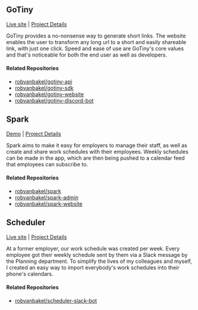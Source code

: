 ## GoTiny

[Live site](https://gotiny.cc) | [Project Details](https://robvanbakel.com/gotiny)

GoTiny provides a no-nonsense way to generate short links. The website enables the user to transform any long url to a short and easily shareable link, with just one click. Speed and ease of use are GoTiny's core values and that's noticeable for both the end user as well as developers.

#### Related Repositories
- [robvanbakel/gotiny-api](https://github.com/robvanbakel/gotiny-api)
- [robvanbakel/gotiny-sdk](https://github.com/robvanbakel/gotiny-sdk)
- [robvanbakel/gotiny-website](https://github.com/robvanbakel/gotiny-website)
- [robvanbakel/gotiny-discord-bot](https://github.com/robvanbakel/gotiny-discord-bot)

## Spark

[Demo](https://demo.sparkscheduler.com) | [Project Details](https://robvanbakel.com/spark)

Spark aims to make it easy for employers to manage their staff, as well as create and share work schedules with their employees. Weekly schedules can be made in the app, which are then being pushed to a calendar feed that employees can subscribe to.

#### Related Repositories
- [robvanbakel/spark](https://github.com/robvanbakel/spark)
- [robvanbakel/spark-admin](https://github.com/robvanbakel/spark-admin)
- [robvanbakel/spark-website](https://github.com/robvanbakel/spark-website)

## Scheduler

[Live site](https://avsr.nl) | [Project Details](https://robvanbakel.com/scheduler)

At a former employer, our work schedule was created per week. Every employee got their weekly schedule sent by them via a Slack message by the Planning department. To simplify the lives of my colleagues and myself, I created an easy way to import everybody's work schedules into their phone's calendars.

#### Related Repositories
- [robvanbakel/scheduler-slack-bot](https://github.com/robvanbakel/scheduler-slack-bot)
